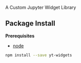 A Custom Jupyter Widget Library

Package Install
---------------

**Prerequisites**
- [node](http://nodejs.org/)

```bash
npm install --save yt-widgets
```
